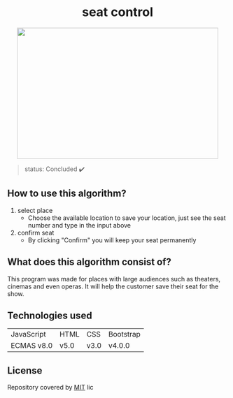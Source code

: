 <h1 align="center"> seat control </h1>
 
 
 
 <p align="center"> 
 <img width="460" height="300" src="img/assets/gifteatro.gif">
 </p>
 
 
 > status: Concluded ✔️
 
 
 
 ## How to use this algorithm?

1. select place
     + Choose the available location to save your location, just see the seat number and type in the input above
2. confirm seat
     + By clicking "Confirm" you will keep your seat permanently


## What does this algorithm consist of?

This program was made for places with large audiences such as theaters, cinemas and even operas. It will help the customer save their seat for the show.

## Technologies used


<table> 
 <tr>
  <td>JavaScript</td>
  <td>HTML</td>
  <td>CSS</td>
  <td>Bootstrap</td>
 </tr>
 <tr> 
  <td> ECMAS v8.0</td>
  <td> v5.0 </td>
  <td>v3.0</td>
  <td>v4.0.0</td>
 </tr>
</table>

## License
Repository covered by [MIT](http://escolhaumalicenca.com.br/licencas/mit/) lic
